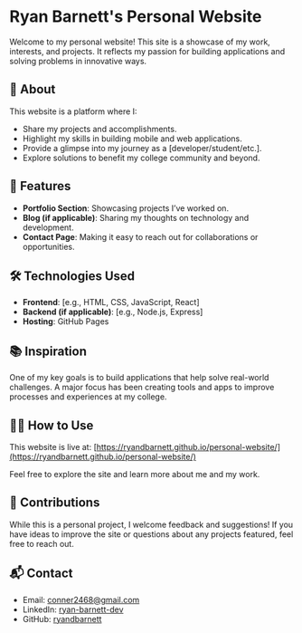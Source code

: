 # Ryan Barnett's Personal Website

Welcome to my personal website! This site is a showcase of my work, interests, and projects. It reflects my passion for building applications and solving problems in innovative ways.

## 🌟 About

This website is a platform where I:
- Share my projects and accomplishments.
- Highlight my skills in building mobile and web applications.
- Provide a glimpse into my journey as a [developer/student/etc.].
- Explore solutions to benefit my college community and beyond.

## 🚀 Features

- **Portfolio Section**: Showcasing projects I’ve worked on.
- **Blog (if applicable)**: Sharing my thoughts on technology and development.
- **Contact Page**: Making it easy to reach out for collaborations or opportunities.

## 🛠️ Technologies Used

- **Frontend**: [e.g., HTML, CSS, JavaScript, React]
- **Backend (if applicable)**: [e.g., Node.js, Express]
- **Hosting**: GitHub Pages

## 📚 Inspiration

One of my key goals is to build applications that help solve real-world challenges. A major focus has been creating tools and apps to improve processes and experiences at my college.

## 👩‍💻 How to Use

This website is live at: [https://ryandbarnett.github.io/personal-website/](https://ryandbarnett.github.io/personal-website/)

Feel free to explore the site and learn more about me and my work.

## 🤝 Contributions

While this is a personal project, I welcome feedback and suggestions! If you have ideas to improve the site or questions about any projects featured, feel free to reach out.

## 📬 Contact

- Email: [conner2468@gmail.com](mailto:conner2468@gmail.com)
- LinkedIn: [ryan-barnett-dev](https://www.linkedin.com/in/ryan-barnett-dev/)
- GitHub: [ryandbarnett](https://github.com/ryandbarnett)